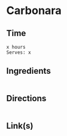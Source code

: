 # Carbonara

## Time 
```
x hours
Serves: x
```

## Ingredients
```

```


## Directions
```

```


## Link(s)
```

```
